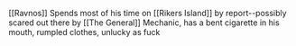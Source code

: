 [[Ravnos]]
Spends most of his time on [[Rikers Island]] by report--possibly scared out there by [[The General]]
Mechanic, has a bent cigarette in his mouth, rumpled clothes, unlucky as fuck